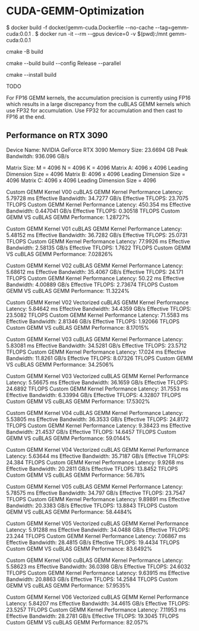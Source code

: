 # CUDA-GEMM-Optimization

$ docker build -f docker/gemm-cuda.Dockerfile --no-cache --tag=gemm-cuda:0.0.1 .
$ docker run -it --rm --gpus device=0 -v $(pwd):/mnt gemm-cuda:0.0.1

cmake -B build

cmake --build build --config Release --parallel

cmake --install build

TODO

For FP16 GEMM kernels, the accumulation precision is currently using FP16 which results in a large discrepancy from the cuBLAS GEMM kernels which use FP32 for accumulation. Use FP32 for accumulation and then cast to FP16 at the end.

## Performance on RTX 3090

Device Name: NVIDIA GeForce RTX 3090
Memory Size: 23.6694 GB
Peak Bandwitdh: 936.096 GB/s

Matrix Size: M = 4096 N = 4096 K = 4096
Matrix A: 4096 x 4096 Leading Dimension Size = 4096
Matrix B: 4096 x 4096 Leading Dimension Size = 4096
Matrix C: 4096 x 4096 Leading Dimension Size = 4096

Custom GEMM Kernel V00
cuBLAS GEMM Kernel Performance
Latency: 5.79728 ms
Effective Bandwidth: 34.7277 GB/s
Effective TFLOPS: 23.7075 TFLOPS
Custom GEMM Kernel Performance
Latency: 450.354 ms
Effective Bandwidth: 0.447041 GB/s
Effective TFLOPS: 0.30518 TFLOPS
Custom GEMM VS cuBLAS GEMM Performance: 1.28727%

Custom GEMM Kernel V01
cuBLAS GEMM Kernel Performance
Latency: 5.48152 ms
Effective Bandwidth: 36.7282 GB/s
Effective TFLOPS: 25.0731 TFLOPS
Custom GEMM Kernel Performance
Latency: 77.9926 ms
Effective Bandwidth: 2.58135 GB/s
Effective TFLOPS: 1.7622 TFLOPS
Custom GEMM VS cuBLAS GEMM Performance: 7.02826%

Custom GEMM Kernel V02
cuBLAS GEMM Kernel Performance
Latency: 5.68612 ms
Effective Bandwidth: 35.4067 GB/s
Effective TFLOPS: 24.171 TFLOPS
Custom GEMM Kernel Performance
Latency: 50.22 ms
Effective Bandwidth: 4.00889 GB/s
Effective TFLOPS: 2.73674 TFLOPS
Custom GEMM VS cuBLAS GEMM Performance: 11.3224%

Custom GEMM Kernel V02 Vectorized
cuBLAS GEMM Kernel Performance
Latency: 5.84642 ms
Effective Bandwidth: 34.4359 GB/s
Effective TFLOPS: 23.5082 TFLOPS
Custom GEMM Kernel Performance
Latency: 71.5583 ms
Effective Bandwidth: 2.81346 GB/s
Effective TFLOPS: 1.92066 TFLOPS
Custom GEMM VS cuBLAS GEMM Performance: 8.17015%

Custom GEMM Kernel V03
cuBLAS GEMM Kernel Performance
Latency: 5.83081 ms
Effective Bandwidth: 34.5281 GB/s
Effective TFLOPS: 23.5712 TFLOPS
Custom GEMM Kernel Performance
Latency: 17.024 ms
Effective Bandwidth: 11.8261 GB/s
Effective TFLOPS: 8.07326 TFLOPS
Custom GEMM VS cuBLAS GEMM Performance: 34.2506%

Custom GEMM Kernel V03 Vectorized
cuBLAS GEMM Kernel Performance
Latency: 5.56675 ms
Effective Bandwidth: 36.1659 GB/s
Effective TFLOPS: 24.6892 TFLOPS
Custom GEMM Kernel Performance
Latency: 31.7553 ms
Effective Bandwidth: 6.33994 GB/s
Effective TFLOPS: 4.32807 TFLOPS
Custom GEMM VS cuBLAS GEMM Performance: 17.5302%

Custom GEMM Kernel V04
cuBLAS GEMM Kernel Performance
Latency: 5.53805 ms
Effective Bandwidth: 36.3533 GB/s
Effective TFLOPS: 24.8172 TFLOPS
Custom GEMM Kernel Performance
Latency: 9.38423 ms
Effective Bandwidth: 21.4537 GB/s
Effective TFLOPS: 14.6457 TFLOPS
Custom GEMM VS cuBLAS GEMM Performance: 59.0144%

Custom GEMM Kernel V04 Vectorized
cuBLAS GEMM Kernel Performance
Latency: 5.63644 ms
Effective Bandwidth: 35.7187 GB/s
Effective TFLOPS: 24.384 TFLOPS
Custom GEMM Kernel Performance
Latency: 9.9268 ms
Effective Bandwidth: 20.2811 GB/s
Effective TFLOPS: 13.8452 TFLOPS
Custom GEMM VS cuBLAS GEMM Performance: 56.78%

Custom GEMM Kernel V05
cuBLAS GEMM Kernel Performance
Latency: 5.78575 ms
Effective Bandwidth: 34.797 GB/s
Effective TFLOPS: 23.7547 TFLOPS
Custom GEMM Kernel Performance
Latency: 9.89891 ms
Effective Bandwidth: 20.3383 GB/s
Effective TFLOPS: 13.8843 TFLOPS
Custom GEMM VS cuBLAS GEMM Performance: 58.4484%

Custom GEMM Kernel V05 Vectorized
cuBLAS GEMM Kernel Performance
Latency: 5.91288 ms
Effective Bandwidth: 34.0488 GB/s
Effective TFLOPS: 23.244 TFLOPS
Custom GEMM Kernel Performance
Latency: 7.06867 ms
Effective Bandwidth: 28.4815 GB/s
Effective TFLOPS: 19.4434 TFLOPS
Custom GEMM VS cuBLAS GEMM Performance: 83.6492%

Custom GEMM Kernel V06
cuBLAS GEMM Kernel Performance
Latency: 5.58623 ms
Effective Bandwidth: 36.0398 GB/s
Effective TFLOPS: 24.6032 TFLOPS
Custom GEMM Kernel Performance
Latency: 9.63915 ms
Effective Bandwidth: 20.8863 GB/s
Effective TFLOPS: 14.2584 TFLOPS
Custom GEMM VS cuBLAS GEMM Performance: 57.9535%

Custom GEMM Kernel V06 Vectorized
cuBLAS GEMM Kernel Performance
Latency: 5.84207 ms
Effective Bandwidth: 34.4615 GB/s
Effective TFLOPS: 23.5257 TFLOPS
Custom GEMM Kernel Performance
Latency: 7.11953 ms
Effective Bandwidth: 28.2781 GB/s
Effective TFLOPS: 19.3045 TFLOPS
Custom GEMM VS cuBLAS GEMM Performance: 82.057%
